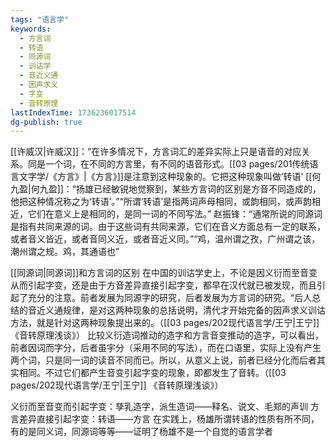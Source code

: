 ```yaml
---
tags: "语言学"
keywords:
  - 方言词
  - 转语
  - 同源词
  - 训诂学
  - 音近义通
  - 因声求义
  - 字变
  - 音转原理
lastIndexTime: 1736236017514
dg-publish: true
---
```

[[许威汉\|许威汉]]：“在许多情况下，方言词汇的差异实际上只是语音的对应关系。同是一个词，在不同的方言里，有不同的语音形式。[[03 pages/201传统语言文字学/《方言》\|《方言》]]是注意到这种现象的。它把这种现象叫做‘转语’
[[何九盈\|何九盈]]：“扬雄已经敏锐地觉察到，某些方言词的区别是方音不同造成的，他把这种情况称之为‘转语’。”“所谓‘转语’是指两词声母相同，或韵相同，或声韵相近，它们在意义上是相同的，是同一词的不同写法。”
赵振锋：“通常所说的同源词是指有共同来源的词。由于这些词有共同来源，它们在音义方面总有一定的联系，或者音义皆近，或者音同义近，或者音近义同。”“鸡，温州谓之孜，广州谓之该，潮州谓之规。鸡，其通语也”

[[同源词\|同源词]]和方言词的区别
在中国的训诂学史上，不论是因义衍而至音变从而引起字变，还是由于方音差异直接引起字变，都早在汉代就已被发现，而且引起了充分的注意。前者发展为同源字的研究，后者发展为方言词的研究。“后人总结的音近义通规律，是对这两种现象的总括说明，清代才开始完备的因声求义训诂方法，就是针对这两种现象提出来的。（[[03 pages/202现代语言学/王宁\|王宁]]《音转原理浅谈》）
比较义衍造词推动的造字和方言音变推动的造字，可以看出，前者因词而字分，后者虽宇分（采用不同的写法），而在口语里，实际上没有产生两个词，只是同一词的读音不同而已。所以，从意义上说，前者已经分化而后者其实相同。不过它们都产生音变引起字变的现象，即都发生了音转。（[[03 pages/202现代语言学/王宁\|王宁]] 《音转原理浅谈》）

义衍而至音变而引起字变：孳乳造字，派生造词——释名、说文、毛郑的声训
方言差异直接引起字变：转语——方言
在实践上，杨雄所谓转语的性质有所不同，有的是同义词，同源词等等——证明了杨雄不是一个自觉的语言学者
